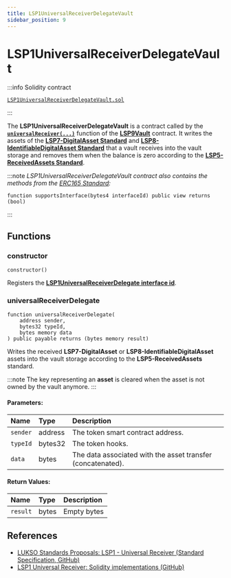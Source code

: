 ```yaml
---
title: LSP1UniversalReceiverDelegateVault
sidebar_position: 9
---
```


# LSP1UniversalReceiverDelegateVault

:::info Solidity contract

[`LSP1UniversalReceiverDelegateVault.sol`](https://github.com/lukso-network/lsp-smart-contracts/blob/main/contracts/LSP1UniversalReceiver/LSP1UniversalReceiverDelegateVault/LSP1UniversalReceiverDelegateVault.sol)

:::

The **LSP1UniversalReceiverDelegateVault** is a contract called by the **[`universalReceiver(...)`](./lsp9-vault.md#universalreceiver)** function of the **[LSP9Vault](./lsp9-vault.md)** contract. It writes the assets of the **[LSP7-DigitalAsset Standard](../nft-2.0/LSP7-Digital-Asset.md)** and **[LSP8-IdentifiableDigitalAsset Standard](../nft-2.0/LSP8-Identifiable-Digital-Asset.md)** that a vault receives into the vault storage and removes them when the balance is zero according to the **[LSP5-ReceivedAssets Standard](https://github.com/lukso-network/LIPs/blob/main/LSPs/LSP-5-ReceivedAssets.md)**.

:::note
_LSP1UniversalReceiverDelegateVault contract also contains the methods from the [ERC165 Standard](https://eips.ethereum.org/EIPS/eip-165):_

```solidity
function supportsInterface(bytes4 interfaceId) public view returns (bool)
```

:::

## Functions

### constructor

```solidity
constructor()
```

Registers the **[LSP1UniversalReceiverDelegate interface id](./interface-ids.md)**.

### universalReceiverDelegate

```solidity
function universalReceiverDelegate(
    address sender,
    bytes32 typeId,
    bytes memory data
) public payable returns (bytes memory result)
```

Writes the received **LSP7-DigitalAsset** or **LSP8-IdentifiableDigitalAsset** assets into the vault storage according to the **LSP5-ReceivedAssets** standard.

:::note
The key representing an **asset** is cleared when the asset is not owned by the vault anymore.
:::

#### Parameters:

| Name     | Type    | Description                                                 |
| :------- | :------ | :---------------------------------------------------------- |
| `sender` | address | The token smart contract address.                           |
| `typeId` | bytes32 | The token hooks.                                            |
| `data`   | bytes   | The data associated with the asset transfer (concatenated). |

#### Return Values:

| Name     | Type  | Description |
| :------- | :---- | :---------- |
| `result` | bytes | Empty bytes |

## References

- [LUKSO Standards Proposals: LSP1 - Universal Receiver (Standard Specification, GitHub)](https://github.com/lukso-network/LIPs/blob/main/LSPs/LSP-1-UniversalReceiver.md)
- [LSP1 Universal Receiver: Solidity implementations (GitHub)](https://github.com/lukso-network/lsp-universalprofile-smart-contracts/tree/develop/contracts/LSP1UniversalReceiver)
